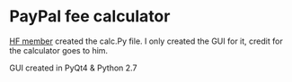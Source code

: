 # PayPal fee calculator



<a href="https://hackforums.net/member.php?action=profile&amp;uid=1866423">HF member</a> created the calc.Py file.
I only created the GUI for it, credit for the calculator goes to him.

GUI created in PyQt4 & Python 2.7
